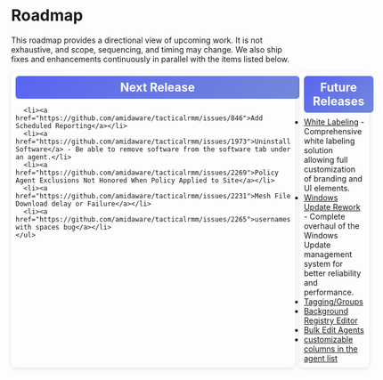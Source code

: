 # Roadmap

This roadmap provides a directional view of upcoming work. It is not exhaustive, and scope, sequencing, and timing may change. We also ship fixes and enhancements continuously in parallel with the items listed below.

<div class="roadmap-grid">
  <div class="roadmap-section">
    <h2>Next Release</h2>
    <ul>
      
      <li><a href="https://github.com/amidaware/tacticalrmm/issues/846">Add Scheduled Reporting</a></li>
      <li><a href="https://github.com/amidaware/tacticalrmm/issues/1973">Uninstall Software</a> - Be able to remove software from the software tab under an agent.</li>
      <li><a href="https://github.com/amidaware/tacticalrmm/issues/2269">Policy Agent Exclusions Not Honored When Policy Applied to Site</a></li>
      <li><a href="https://github.com/amidaware/tacticalrmm/issues/2231">Mesh File Download delay or Failure</a></li>
      <li><a href="https://github.com/amidaware/tacticalrmm/issues/2265">usernames with spaces bug</a></li>
    </ul>
  </div>

  <div class="roadmap-section">
    <h2>Future Releases</h2>
    <ul>
      <li><a href="https://github.com/amidaware/tacticalrmm/issues/463">White Labeling</a> - Comprehensive white labeling solution allowing full customization of branding and UI elements.</li>
      <li><a href="https://github.com/amidaware/tacticalrmm/issues/1188">Windows Update Rework</a> - Complete overhaul of the Windows Update management system for better reliability and performance.</li>
      <li><a href="https://github.com/amidaware/tacticalrmm/issues/653">Tagging/Groups </a></li>
      <li><a href="https://github.com/amidaware/tacticalrmm/issues/1452">Background Registry Editor</a></li>
      <li><a href="https://github.com/amidaware/tacticalrmm/issues/1149">Bulk Edit Agents</a></li>
      <li><a href="https://github.com/amidaware/tacticalrmm/issues/308">customizable columns in the agent list</a></li>
    </ul>
  </div>
</div>

<script>
// Auto-populate GitHub issue data
document.addEventListener('DOMContentLoaded', function() {
  const issueLinks = document.querySelectorAll('a[href*="github.com"][href*="/issues/"]');
  
  issueLinks.forEach(async (link) => {
    const url = link.href;
    const match = url.match(/github\.com\/([^\/]+)\/([^\/]+)\/issues\/(\d+)/);
    
    if (match) {
      const [, owner, repo, issueNumber] = match;
      
      // Skip placeholder issues
      if (issueNumber === 'XXX') {
        return;
      }
      
      try {
        const response = await fetch(`https://api.github.com/repos/${owner}/${repo}/issues/${issueNumber}`);
        
        if (response.ok) {
          const issue = await response.json();
          
          // Update link text with issue title
          link.textContent = issue.title;
          
          // Replace the list item with a custom issue box
          const li = link.closest('li');
          if (li) {
            // Remove any existing meta
            const existingMeta = li.querySelector('.issue-box');
            if (existingMeta) {
              existingMeta.remove();
            }
            
            // Hide the default bullet point
            li.style.listStyle = 'none';
            li.style.marginLeft = '0';
            
            const issueBox = document.createElement('div');
            issueBox.className = 'issue-box';
            
            // Check for custom description after the link
            let description = 'No description available';
            const listItemText = li.textContent;
            const dashIndex = listItemText.indexOf(' - ');
            
            if (dashIndex > -1) {
              // Use custom description provided after the dash
              description = listItemText.substring(dashIndex + 3).trim();
            } else if (issue.body && issue.body.trim()) {
              // Auto-extract from GitHub issue
              const body = issue.body.trim();
              
              
              // Look for "Describe the bug" section with more flexible regex
              const bugDescMatch = body.match(/Describe the bug\s*\r?\n([^]*?)(?:\r?\n\r?\n|$)/i);
              

              if (bugDescMatch && bugDescMatch[1]) {
                description = bugDescMatch[1].trim();

                // Take first sentence or up to 200 chars
                const firstSentence = description.split(/[.!?]+/)[0];
                if (firstSentence && firstSentence.length > 20) {
                  description = firstSentence + '.';
                }
                
                if (description.length > 200) {
                  description = description.substring(0, 200) + '...';
                }
              } else {
                // More aggressive fallback - look for descriptive content
                const lines = body.split(/\r?\n/);
                let foundDesc = false;
                
                for (let i = 0; i < lines.length; i++) {
                  const line = lines[i].trim();
                  
                  // Skip empty lines and known headers
                  if (!line || line.match(/^(Server Info|Installation Method|Agent Info|Describe the bug)/i)) {
                    if (line.match(/Describe the bug/i)) {
                      // Found the header, get the next non-empty line
                      for (let j = i + 1; j < lines.length; j++) {
                        const nextLine = lines[j].trim();
                        if (nextLine && nextLine.length > 30) {
                          description = nextLine;
                          foundDesc = true;
                          break;
                        }
                      }
                    }
                    continue;
                  }
                  
                  // Look for a substantial line that looks like a description
                  if (!foundDesc && line.length > 50 && !line.includes(':') && !line.startsWith('-')) {
                    description = line;
                    break;
                  }
                }
                
                if (description.length > 200) {
                  description = description.substring(0, 200) + '...';
                }
              }
              
              // Remove markdown formatting for display
              description = description.replace(/[#*`\[\]]/g, '').replace(/\s+/g, ' ').trim();
            }
            
            // Get reactions and comments
            const thumbsUp = issue.reactions ? (issue.reactions['+1'] || 0) : 0;
            const comments = issue.comments || 0;
            
            issueBox.innerHTML = `
              <div class="issue-header">
                <div class="issue-title"><a href="${issue.html_url}" target="_blank">${issue.title}</a></div>
                <span class="issue-number">#${issueNumber}</span>
              </div>
              <div class="issue-description">${description}</div>
              <div class="issue-footer">
                <div class="issue-stats-left">
                  <span class="thumbs-up">👍 ${thumbsUp}</span>
                  <span class="issue-state ${issue.state}">${issue.state}</span>
                </div>
                <div class="issue-stats-right">
                  <span class="comments">💬 ${comments}</span>
                </div>
              </div>
            `;
            
            // Replace the link with the issue box
            li.innerHTML = '';
            li.appendChild(issueBox);
          }
        } else {
        }
      } catch (error) {
      }
    }
  });
});
</script>

<style>
/* Create a grid layout for release sections */
.roadmap-grid {
  display: grid;
  grid-template-columns: 1fr 1fr;
  gap: 0.25rem; /* Reduced from 0.5rem */
  margin-top: 0.5rem; /* Reduced from 1rem */
}

.roadmap-section {
  background: var(--md-default-bg-color);
  border: 1px solid var(--md-default-fg-color--lightest);
  border-radius: 8px;
  padding: 0.5rem; /* Reduced from 1rem */
  box-shadow: 0 2px 8px rgba(0, 0, 0, 0.1);
}

.roadmap-section h2 {
  margin-top: 0 !important;
  margin-bottom: 0.5rem !important; /* Reduced from 0.75rem */
  text-align: center;
  border: none !important;
  background: linear-gradient(135deg, #5865f2, #7289da) !important;
  color: white !important;
  padding: 0.5rem !important; /* Reduced from 0.75rem */
  border-radius: 6px !important;
  width: 100% !important;
  text-indent: 0 !important;
}

.roadmap-section ul {
  margin: 0 !important; /* Remove default ul margins */
  padding: 0 !important; /* Remove default ul padding */
}

[data-md-color-scheme="slate"] .roadmap-section h2 {
  background: linear-gradient(135deg, #5865f2) !important;
  color: white !important;
}

/* Hide default list styling for issue items */
ul li:has(.issue-box) {
  list-style: none;
  margin-left: 0;
  margin-bottom: 0.125rem; /* Reduced spacing between items */
}

ul li:has(.issue-box):last-child {
  margin-bottom: 0; /* Remove margin from last item */
}

.issue-box {
  background: var(--md-default-bg-color);
  border: 1px solid var(--md-default-fg-color--lightest);
  border-radius: 6px;
  margin: 0; /* Removed vertical margins */
  box-shadow: 0 2px 4px rgba(0, 0, 0, 0.1);
  transition: box-shadow 0.2s ease;
  overflow: hidden;
}

.issue-box:hover {
  box-shadow: 0 4px 8px rgba(0, 0, 0, 0.15);
}

.issue-header {
  display: flex;
  justify-content: space-between;
  align-items: flex-start;
  background: #5865f2;
  color: white;
  padding: 0.4rem 0.6rem; /* Reduced from 0.5rem 0.75rem */
  margin: 0;
}

.issue-title {
  margin: 0 !important;
  flex: 1;
  padding-right: 0.5rem; /* Reduced from 0.75rem */
  color: white !important;
  font-size: 0.85rem; /* Reduced from 0.9rem */
  line-height: 1.2;
  font-weight: 400;
}

.issue-title a {
  color: white !important;
  text-decoration: none !important;
  font-weight: 600;
  display: inline;
}

.issue-title a:hover {
  text-decoration: underline !important;
  color: white !important;
}

.issue-number {
  background: rgba(255, 255, 255, 0.25);
  color: white !important;
  padding: 0.25rem 0.4rem; /* Reduced from 0.3rem 0.5rem */
  border-radius: 4px;
  font-family: var(--md-code-font, monospace);
  font-size: 0.7rem; /* Reduced from 0.75rem */
  font-weight: 600;
  white-space: nowrap;
  flex-shrink: 0;
  align-self: flex-start;
}

.issue-description {
  color: var(--md-default-fg-color--light);
  font-size: 0.8rem; /* Reduced from 0.85rem */
  line-height: 1.3; /* Reduced from 1.4 */
  margin-bottom: 0; /* Removed bottom margin */
  padding: 0.3rem; /* Reduced from 0.4rem */
}

.issue-footer {
  display: flex;
  justify-content: space-between;
  align-items: center;
  padding: 0 0.3rem 0.3rem 0.3rem; /* Reduced from 0.25rem */
}

.issue-stats-left {
  display: flex;
  gap: 0.4rem; /* Reduced from 0.5rem */
  align-items: center;
}

.issue-stats-right {
  display: flex;
  align-items: center;
}

.thumbs-up {
  background: var(--md-accent-bg-color);
  color: var(--md-accent-fg-color);
  padding: 0.15rem 0.3rem; /* Reduced from 0.2rem 0.4rem */
  border-radius: 8px; /* Reduced from 10px */
  font-size: 0.7rem; /* Reduced from 0.75rem */
  font-weight: 500;
}

.issue-state {
  padding: 0.15rem 0.3rem; /* Reduced from 0.2rem 0.4rem */
  border-radius: 8px; /* Reduced from 10px */
  font-size: 0.65rem; /* Reduced from 0.7rem */
  font-weight: 500;
  text-transform: uppercase;
}

.issue-state.open {
  background: #28a745;
  color: white;
}

.issue-state.closed {
  background: #dc3545;
  color: white;
}

.comments {
  background: var(--md-default-fg-color--lightest);
  color: var(--md-default-fg-color);
  padding: 0.15rem 0.3rem; /* Reduced from 0.2rem 0.4rem */
  border-radius: 8px; /* Reduced from 10px */
  font-size: 0.7rem; /* Reduced from 0.75rem */
  font-weight: 200;
}

/* Responsive adjustments */
@media (max-width: 1200px) {
  .roadmap-grid {
    grid-template-columns: 1fr 1fr;
    gap: 0.5rem; /* Reduced from 1rem */
  }
}

@media (max-width: 768px) {
  .roadmap-grid {
    grid-template-columns: 1fr;
    gap: 0.5rem; /* Reduced from 0.75rem */
  }
  
  .roadmap-section {
    padding: 0.5rem; /* Reduced from 0.75rem */
  }
  
  .issue-header {
    flex-direction: column;
    gap: 0.2rem; /* Reduced from 0.25rem */
    align-items: flex-start;
  }
  
  .issue-title {
    padding-right: 0;
  }
  
  .issue-footer {
    flex-direction: column;
    gap: 0.2rem; /* Reduced from 0.25rem */
    align-items: flex-start;
  }
  
  .issue-stats-right {
    align-self: flex-end;
  }
}
</style>